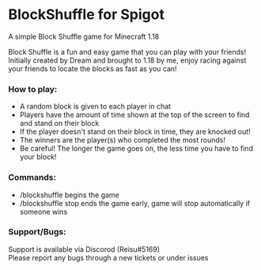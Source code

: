 # BlockShuffle for Spigot

A simple Block Shuffle game for Minecraft 1.18

Block Shuffle is a fun and easy game that you can play with your friends! Initially created by Dream and brought to 1.18 by me, enjoy racing against your friends to locate the blocks as fast as you can!

### How to play:
- A random block is given to each player in chat
- Players have the amount of time shown at the top of the screen to find and stand on their block
- If the player doesn't stand on their block in time, they are knocked out!
- The winners are the player(s) who completed the most rounds!
- Be careful! The longer the game goes on, the less time you have to find your block!

### Commands:  
- /blockshuffle begins the game
- /blockshuffle stop ends the game early, game will stop automatically if someone wins  
  
### Support/Bugs:  
Support is available via Discorod (Reisu#5169)  
Please report any bugs through a new tickets or under issues
